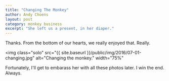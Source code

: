 ```yaml
---
title: "Changing The Monkey"
author: Andy Choens
layout: post
category: monkey business
excerpt: "She left us a present, in her diaper."
---
```


Thanks. From the bottom of our hearts, we really enjoyed that. Really.

<img
 class="solo"
 src="{{ site.baseurl }}/public/img/2016/07-01-changing.jpg"
 alt="Changing the monkey."
 width="75%"
>

Fortunately, I'll get to embarass her with all these photos later. I
win the end. Always.
